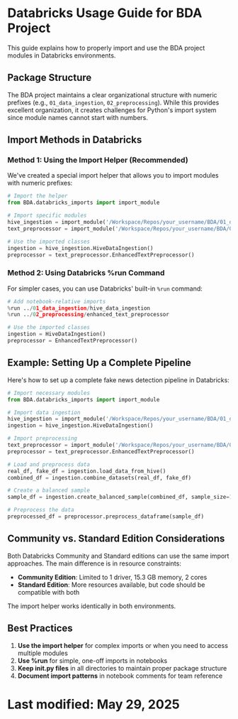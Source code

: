# Databricks Usage Guide for BDA Project

This guide explains how to properly import and use the BDA project modules in Databricks environments.

## Package Structure

The BDA project maintains a clear organizational structure with numeric prefixes (e.g., `01_data_ingestion`, `02_preprocessing`). While this provides excellent organization, it creates challenges for Python's import system since module names cannot start with numbers.

## Import Methods in Databricks

### Method 1: Using the Import Helper (Recommended)

We've created a special import helper that allows you to import modules with numeric prefixes:

```python
# Import the helper
from BDA.databricks_imports import import_module

# Import specific modules
hive_ingestion = import_module('/Workspace/Repos/your_username/BDA/01_data_ingestion/hive_data_ingestion.py')
text_preprocessor = import_module('/Workspace/Repos/your_username/BDA/02_preprocessing/enhanced_text_preprocessor.py')

# Use the imported classes
ingestion = hive_ingestion.HiveDataIngestion()
preprocessor = text_preprocessor.EnhancedTextPreprocessor()
```

### Method 2: Using Databricks %run Command

For simpler cases, you can use Databricks' built-in `%run` command:

```python
# Add notebook-relative imports
%run ../01_data_ingestion/hive_data_ingestion
%run ../02_preprocessing/enhanced_text_preprocessor

# Use the imported classes
ingestion = HiveDataIngestion()
preprocessor = EnhancedTextPreprocessor()
```

## Example: Setting Up a Complete Pipeline

Here's how to set up a complete fake news detection pipeline in Databricks:

```python
# Import necessary modules
from BDA.databricks_imports import import_module

# Import data ingestion
hive_ingestion = import_module('/Workspace/Repos/your_username/BDA/01_data_ingestion/hive_data_ingestion.py')
ingestion = hive_ingestion.HiveDataIngestion()

# Import preprocessing
text_preprocessor = import_module('/Workspace/Repos/your_username/BDA/02_preprocessing/enhanced_text_preprocessor.py')
preprocessor = text_preprocessor.EnhancedTextPreprocessor()

# Load and preprocess data
real_df, fake_df = ingestion.load_data_from_hive()
combined_df = ingestion.combine_datasets(real_df, fake_df)

# Create a balanced sample
sample_df = ingestion.create_balanced_sample(combined_df, sample_size=10000)

# Preprocess the data
preprocessed_df = preprocessor.preprocess_dataframe(sample_df)
```

## Community vs. Standard Edition Considerations

Both Databricks Community and Standard editions can use the same import approaches. The main difference is in resource constraints:

- **Community Edition**: Limited to 1 driver, 15.3 GB memory, 2 cores
- **Standard Edition**: More resources available, but code should be compatible with both

The import helper works identically in both environments.

## Best Practices

1. **Use the import helper** for complex imports or when you need to access multiple modules
2. **Use %run** for simple, one-off imports in notebooks
3. **Keep __init__.py files** in all directories to maintain proper package structure
4. **Document import patterns** in notebook comments for team reference

# Last modified: May 29, 2025
